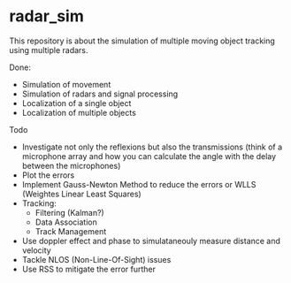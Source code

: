 # radar_sim
This repository is about the simulation of multiple moving object tracking using multiple radars. 

Done: 
- Simulation of movement
- Simulation of radars and signal processing
- Localization of a single object
- Localization of multiple objects

Todo
- Investigate not only the reflexions but also the transmissions (think of a microphone array and how you can calculate the angle with the delay between the microphones)
- Plot the errors
- Implement Gauss-Newton Method to reduce the errors or WLLS (Weightes Linear Least Squares)
- Tracking:
  - Filtering (Kalman?)
  - Data Association
  - Track Management
- Use doppler effect and phase to simulataneouly measure distance and velocity
- Tackle NLOS (Non-Line-Of-Sight) issues
- Use RSS to mitigate the error further